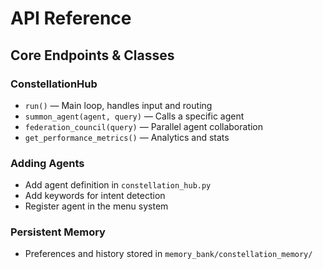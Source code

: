 # API Reference

## Core Endpoints & Classes

### ConstellationHub
- `run()` — Main loop, handles input and routing
- `summon_agent(agent, query)` — Calls a specific agent
- `federation_council(query)` — Parallel agent collaboration
- `get_performance_metrics()` — Analytics and stats

### Adding Agents
- Add agent definition in `constellation_hub.py`
- Add keywords for intent detection
- Register agent in the menu system

### Persistent Memory
- Preferences and history stored in `memory_bank/constellation_memory/`
